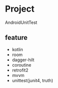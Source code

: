 # Project
AndroidUnitTest

## feature
- kotlin
- room
- dagger-hilt
- coroutine
- retrofit2
- mvvm
- unittest(junit4, truth)